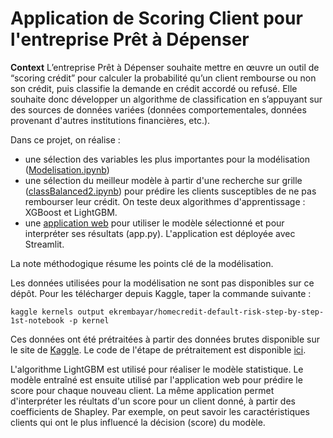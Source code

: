 # Application de Scoring Client pour l'entreprise Prêt à Dépenser


**Context** 
L’entreprise Prêt à Dépenser souhaite mettre en œuvre un outil de “scoring crédit” pour calculer la probabilité qu’un client rembourse ou non son crédit, puis classifie la demande en crédit accordé ou refusé. Elle souhaite donc développer un algorithme de classification en s’appuyant sur des sources de données variées (données comportementales, données provenant d'autres institutions financières, etc.).


Dans ce projet, on réalise :
- une sélection des variables les plus importantes pour la modélisation ([Modelisation.ipynb](https://nbviewer.org/github/EloiLQ/pretadepenser-OC/blob/main/Modelisation.ipynb))
- une sélection du meilleur modèle à partir d'une recherche sur grille ([classBalanced2.ipynb](https://nbviewer.org/github/EloiLQ/pretadepenser-OC/blob/main/classBalanced2.ipynb)) pour prédire les clients susceptibles de ne pas rembourser leur crédit. On teste deux algorithmes d'apprentissage : XGBoost et LightGBM.
- une [application web](https://share.streamlit.io/eloilq/webapp-banking/main/app.py) pour utiliser le modèle sélectionné et pour interpréter ses résultats (app.py). L'application est déployée avec Streamlit.


La note méthodogique résume les points clé de la modélisation.

Les données utilisées pour la modélisation ne sont pas disponibles sur ce dépôt. Pour les télécharger depuis Kaggle, taper la commande suivante :

`kaggle kernels output ekrembayar/homecredit-default-risk-step-by-step-1st-notebook -p kernel`

Ces données ont été prétraitées à partir des données brutes disponible sur le site de [Kaggle](https://www.kaggle.com/c/home-credit-default-risk). Le code de l'étape de prétraitement est disponible [ici](https://www.kaggle.com/ekrembayar/homecredit-default-risk-step-by-step-1st-notebook/notebook).

L'algorithme LightGBM est utilisé pour réaliser le modèle statistique. Le modèle entraîné est ensuite utilisé par l'application web pour prédire le score pour chaque nouveau client. La même application permet d'interpréter les réultats d'un score pour un client donné, à partir des coefficients de Shapley. Par exemple, on peut savoir les caractéristiques clients qui ont le plus influencé la décision (score) du modèle.
